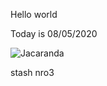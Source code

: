 Hello world

Today is 08/05/2020

![Jacaranda](https://http2.mlstatic.com/vendo-plantas-de-jacaranda-12-mts-D_NQ_NP_910711-MLA20606191532_022016-F.jpg)

stash nro3



